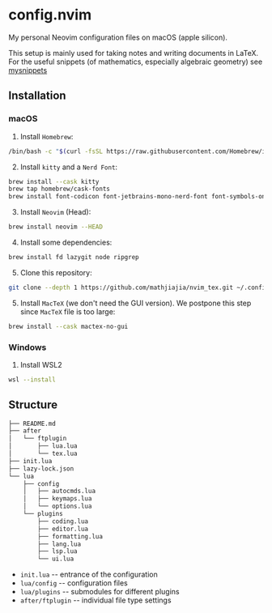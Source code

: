 # config.nvim

My personal Neovim configuration files on macOS (apple silicon).

This setup is mainly used for taking notes and writing documents in LaTeX.
For the useful snippets (of mathematics, especially algebraic geometry)
see [mysnippets]

## Installation

### macOS

1. Install `Homebrew`:

```bash
/bin/bash -c "$(curl -fsSL https://raw.githubusercontent.com/Homebrew/install/HEAD/install.sh)"
```

2. Install `kitty` and a `Nerd Font`:

```bash
brew install --cask kitty
brew tap homebrew/cask-fonts
brew install font-codicon font-jetbrains-mono-nerd-font font-symbols-only-nerd-font
```

3. Install `Neovim` (Head):

```bash
brew install neovim --HEAD
```

4. Install some dependencies:

```bash
brew install fd lazygit node ripgrep
```

5. Clone this repository:

```bash
git clone --depth 1 https://github.com/mathjiajia/nvim_tex.git ~/.config/nvim
```

5. Install `MacTeX` (we don't need the GUI version).
   We postpone this step since `MacTeX` file is too large:

```bash
brew install --cask mactex-no-gui
```

### Windows

1. Install WSL2

```bash
wsl --install
```

## Structure

```txt
├── README.md
├── after
│   └── ftplugin
│       ├── lua.lua
│       └── tex.lua
├── init.lua
├── lazy-lock.json
└── lua
    ├── config
    │   ├── autocmds.lua
    │   ├── keymaps.lua
    │   └── options.lua
    └── plugins
        ├── coding.lua
        ├── editor.lua
        ├── formatting.lua
        ├── lang.lua
        ├── lsp.lua
        └── ui.lua
```

- `init.lua` -- entrance of the configuration
- `lua/config` -- configuration files
- `lua/plugins` -- submodules for different plugins
- `after/ftplugin` -- individual file type settings

[mysnippets]: https://github.com/mathjiajia/mySnippets
